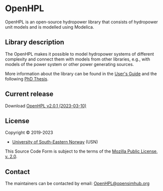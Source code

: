 # OpenHPL

OpenHPL is an open-source hydropower library that consists of hydropower unit models and is modelled using Modelica.

## Library description

The OpenHPL makes it possible to model hydropower systems of different complexity and connect them
with models from other libraries, e.g., with models of the power system or other power generating
sources.

More information about the library can be found in the [User's Guide](OpenHPL/Resources/Documents/UsersGuide.pdf) and the following [PhD Thesis](http://hdl.handle.net/11250/2608105).

## Current release

Download [OpenHPL v2.0.1 (2023-03-10)](../../releases/tag/v2.0.1)

## License

Copyright &copy; 2019-2023
* [University of South-Eastern Norway](https://www.usn.no/english/) (USN)

This Source Code Form is subject to the terms of the [Mozilla Public License, v. 2.0](LICENSE).

## Contact

The maintainers can be contacted by email: [OpenHPL@opensimhub.org](mailto:OpenHPL@opensimhub.org)
